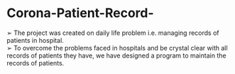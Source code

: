 # Corona-Patient-Record-
   ➢  The project was created on daily life problem i.e. managing records of patients in hospital. <br/>
   ➢  To overcome the problems faced in hospitals and be crystal clear with all records of patients they have, we have designed a program to maintain the records of patients.                         
